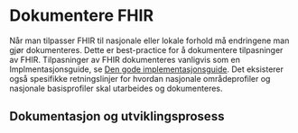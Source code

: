 # Dokumentere FHIR

Når man tilpasser FHIR til nasjonale eller lokale forhold må endringene man gjør dokumenteres. Dette er best-practice for å dokumentere tilpasninger av FHIR. Tilpasninger av FHIR dokumenteres vanligvis som en Implmentasjonsguide, se [Den gode implementasjonsguide](dgi/index.md). Det eksisterer også spesifikke retningslinjer for hvordan nasjonale områdeprofiler og nasjonale basisprofiler skal utarbeides og dokumenteres.

## Dokumentasjon og utviklingsprosess
